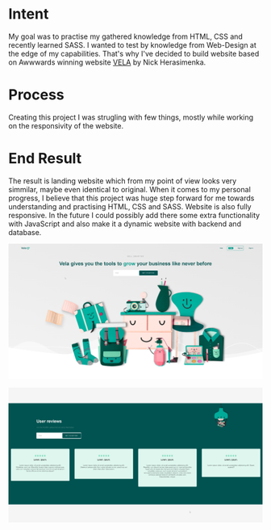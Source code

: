 # Intent
My goal was to practise my gathered knowledge from HTML, CSS and recently learned SASS. I wanted to test by knowledge from Web-Design at the edge of my capabilities. That's why I've decided to build website based on Awwwards winning website <a href="https://www.awwwards.com/sites/vela">VELA</a> by Nick Herasimenka.

# Process
Creating this project I was strugling with few things, mostly while working on the responsivity of the website.

# End Result
The result is landing website which from my point of view looks very simmilar, maybe even identical to original. When it comes to my personal progress, I believe that this project was huge step forward for me towards understanding and practising HTML, CSS and SASS. Website is also fully responsive. In the future I could possibly add there some extra functionality with JavaScript and also make it a dynamic website with backend and database.

<img 
     src="img/Vela1.png"
     alt="Grapefruit slice atop a pile of other slices">
     
<img 
     src="img/Vela2.png"
     alt="Grapefruit slice atop a pile of other slices">
